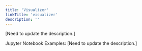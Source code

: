 ```yaml
---
title: 'Visualizer'
linkTitle: 'visualizer'
description: ''
---
```


[Need to update the description.]

Jupyter Notebook Examples:
[Need to update the description.]
